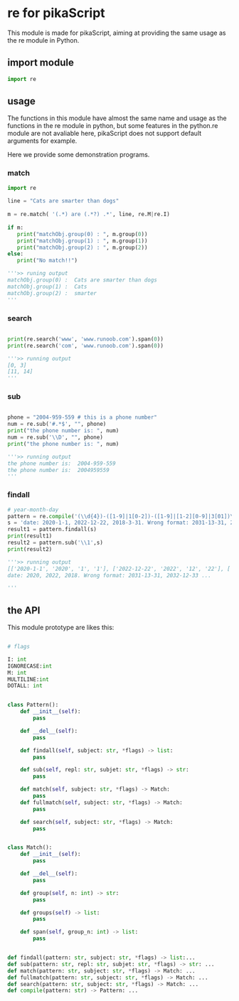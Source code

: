 # re for pikaScript

This module is made for pikaScript, aiming at providing the same usage as the re module in Python.

## import module

``` python
import re
```

## usage

The functions in this module have almost the same name and usage as the functions in the re module in python, but some features in the python.re module are not avaliable here, pikaScript does not support default arguments for example. 

Here we provide some demonstration programs.

### match

``` python
import re
 
line = "Cats are smarter than dogs"
 
m = re.match( '(.*) are (.*?) .*', line, re.M|re.I)
 
if m:
   print("matchObj.group(0) : ", m.group(0))
   print("matchObj.group(1) : ", m.group(1))
   print("matchObj.group(2) : ", m.group(2))
else:
   print("No match!!")

'''>> runing output
matchObj.group(0) :  Cats are smarter than dogs
matchObj.group(1) :  Cats
matchObj.group(2) :  smarter
'''
```

### search

``` python

print(re.search('www', 'www.runoob.com').span(0))
print(re.search('com', 'www.runoob.com').span(0)) 

'''>> running output
[0, 3]
[11, 14]
'''
```

### sub

```python

phone = "2004-959-559 # this is a phone number"
num = re.sub('#.*$', "", phone)
print("the phone number is: ", num)
num = re.sub('\\D', "", phone)
print("the phone number is: ", num)

'''>> running output
the phone number is:  2004-959-559
the phone number is:  2004959559
'''

```

### findall

``` python
# year-month-day
pattern = re.compile('(\\d{4})-([1-9]|1[0-2])-([1-9]|[1-2][0-9]|3[01])\\b')
s = 'date: 2020-1-1, 2022-12-22, 2018-3-31. Wrong format: 2031-13-31, 2032-12-33 ...'
result1 = pattern.findall(s)
print(result1)
result2 = pattern.sub('\\1',s)
print(result2)

'''>> running output
[['2020-1-1', '2020', '1', '1'], ['2022-12-22', '2022', '12', '22'], ['2018-3-31', '2018', '3', '31']]
date: 2020, 2022, 2018. Wrong format: 2031-13-31, 2032-12-33 ...

'''
```

## the API

This module prototype are likes this:

``` python

# flags

I: int
IGNORECASE:int
M: int
MULTILINE:int
DOTALL: int


class Pattern():
    def __init__(self):
        pass

    def __del__(self):
        pass

    def findall(self, subject: str, *flags) -> list:
        pass

    def sub(self, repl: str, subjet: str, *flags) -> str:
        pass

    def match(self, subject: str, *flags) -> Match:
        pass
    def fullmatch(self, subject: str, *flags) -> Match:
        pass

    def search(self, subject: str, *flags) -> Match:
        pass


class Match():
    def __init__(self):
        pass

    def __del__(self):
        pass

    def group(self, n: int) -> str:
        pass

    def groups(self) -> list:
        pass

    def span(self, group_n: int) -> list:
        pass


def findall(pattern: str, subject: str, *flags) -> list:...
def sub(pattern: str, repl: str, subjet: str, *flags) -> str: ...
def match(pattern: str, subject: str, *flags) -> Match: ...
def fullmatch(pattern: str, subject: str, *flags) -> Match: ...
def search(pattern: str, subject: str, *flags) -> Match: ...
def compile(pattern: str) -> Pattern: ...

```
